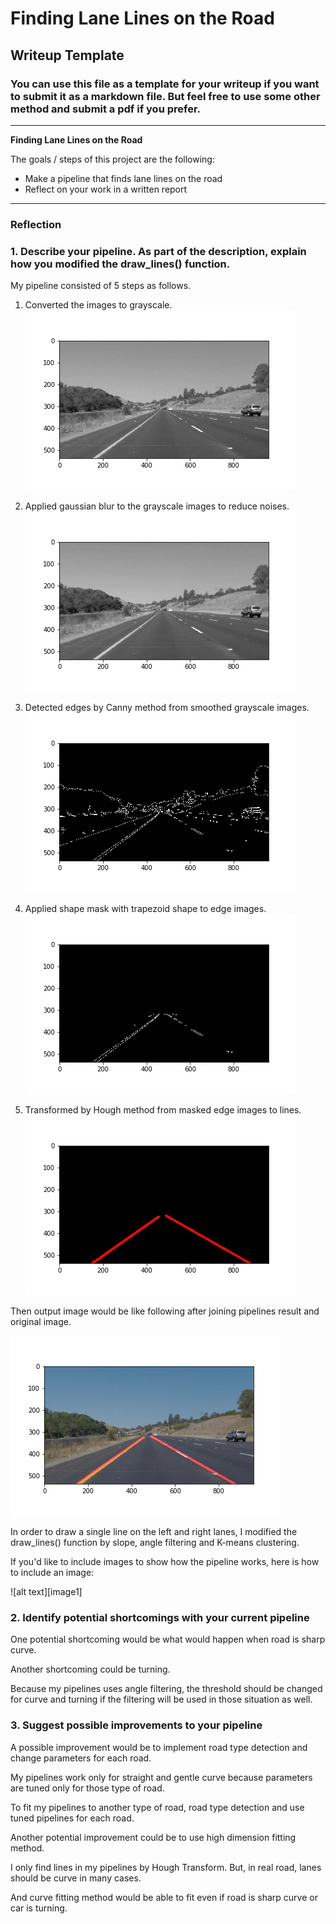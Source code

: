 # **Finding Lane Lines on the Road**

## Writeup Template

### You can use this file as a template for your writeup if you want to submit it as a markdown file. But feel free to use some other method and submit a pdf if you prefer.

---

**Finding Lane Lines on the Road**

The goals / steps of this project are the following:
* Make a pipeline that finds lane lines on the road
* Reflect on your work in a written report


[//]: # (Image References)

[img-step1]: ./images/solidYellowCurve-step1.jpg "Step1"
[img-step2]: ./images/solidYellowCurve-step2.jpg "Step2"
[img-step3]: ./images/solidYellowCurve-step3.jpg "Step3"
[img-step4]: ./images/solidYellowCurve-step4.jpg "Step4"
[img-step5]: ./images/solidYellowCurve-step5.jpg "Step5"
[img-result]: ./images/solidYellowCurve-result.jpg "Result"

---

### Reflection

### 1. Describe your pipeline. As part of the description, explain how you modified the draw_lines() function.

My pipeline consisted of 5 steps as follows.

1. Converted the images to grayscale.
![step1][img-step1]

2. Applied gaussian blur to the grayscale images to reduce noises.
![step2][img-step2]

3. Detected edges by Canny method from smoothed grayscale images.
![step3][img-step3]

4. Applied shape mask with trapezoid shape to edge images.
![step4][img-step4]

5. Transformed by Hough method from masked edge images to lines.
![step5][img-step5]

Then output image would be like following after joining pipelines result and original image.

![result][img-result]

In order to draw a single line on the left and right lanes, I modified the draw_lines() function by slope, angle filtering and K-means clustering.

If you'd like to include images to show how the pipeline works, here is how to include an image:

![alt text][image1]


### 2. Identify potential shortcomings with your current pipeline


One potential shortcoming would be what would happen when road is sharp curve.  

Another shortcoming could be turning.

Because my pipelines uses angle filtering, the threshold should be changed for curve and turning if the filtering will be used in those situation as well.


### 3. Suggest possible improvements to your pipeline

A possible improvement would be to implement road type detection and change parameters for each road.

My pipelines work only for straight and gentle curve because parameters are tuned only for those type of road.

To fit my pipelines to another type of road, road type detection and use tuned pipelines for each road.

Another potential improvement could be to use high dimension fitting method.

I only find lines in my pipelines by Hough Transform. But, in real road, lanes should be curve in many cases.

And curve fitting method would be able to fit even if road is sharp curve or car is turning.
